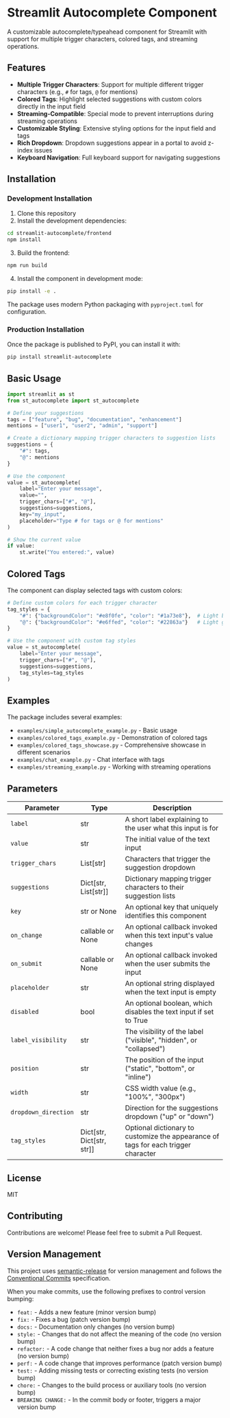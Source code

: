 # Streamlit Autocomplete Component

A customizable autocomplete/typeahead component for Streamlit with support for multiple trigger characters, colored tags, and streaming operations.

## Features

- **Multiple Trigger Characters**: Support for multiple different trigger characters (e.g., `#` for tags, `@` for mentions)
- **Colored Tags**: Highlight selected suggestions with custom colors directly in the input field
- **Streaming-Compatible**: Special mode to prevent interruptions during streaming operations
- **Customizable Styling**: Extensive styling options for the input field and tags
- **Rich Dropdown**: Dropdown suggestions appear in a portal to avoid z-index issues
- **Keyboard Navigation**: Full keyboard support for navigating suggestions

## Installation

### Development Installation

1. Clone this repository
2. Install the development dependencies:

```bash
cd streamlit-autocomplete/frontend
npm install
```

3. Build the frontend:

```bash
npm run build
```

4. Install the component in development mode:

```bash
pip install -e .
```

The package uses modern Python packaging with `pyproject.toml` for configuration.

### Production Installation

Once the package is published to PyPI, you can install it with:

```bash
pip install streamlit-autocomplete
```

## Basic Usage

```python
import streamlit as st
from st_autocomplete import st_autocomplete

# Define your suggestions
tags = ["feature", "bug", "documentation", "enhancement"]
mentions = ["user1", "user2", "admin", "support"]

# Create a dictionary mapping trigger characters to suggestion lists
suggestions = {
    "#": tags,
    "@": mentions
}

# Use the component
value = st_autocomplete(
    label="Enter your message",
    value="",
    trigger_chars=["#", "@"],
    suggestions=suggestions,
    key="my_input",
    placeholder="Type # for tags or @ for mentions"
)

# Show the current value
if value:
    st.write("You entered:", value)
```

## Colored Tags

The component can display selected tags with custom colors:

```python
# Define custom colors for each trigger character
tag_styles = {
    "#": {"backgroundColor": "#e8f0fe", "color": "#1a73e8"},  # Light blue
    "@": {"backgroundColor": "#e6ffed", "color": "#22863a"}   # Light green
}

# Use the component with custom tag styles
value = st_autocomplete(
    label="Enter your message",
    trigger_chars=["#", "@"],
    suggestions=suggestions,
    tag_styles=tag_styles
)
```

## Examples

The package includes several examples:

- `examples/simple_autocomplete_example.py` - Basic usage
- `examples/colored_tags_example.py` - Demonstration of colored tags
- `examples/colored_tags_showcase.py` - Comprehensive showcase in different scenarios
- `examples/chat_example.py` - Chat interface with tags
- `examples/streaming_example.py` - Working with streaming operations

## Parameters

| Parameter | Type | Description |
|-----------|------|-------------|
| `label` | str | A short label explaining to the user what this input is for |
| `value` | str | The initial value of the text input |
| `trigger_chars` | List[str] | Characters that trigger the suggestion dropdown |
| `suggestions` | Dict[str, List[str]] | Dictionary mapping trigger characters to their suggestion lists |
| `key` | str or None | An optional key that uniquely identifies this component |
| `on_change` | callable or None | An optional callback invoked when this text input's value changes |
| `on_submit` | callable or None | An optional callback invoked when the user submits the input |
| `placeholder` | str | An optional string displayed when the text input is empty |
| `disabled` | bool | An optional boolean, which disables the text input if set to True |
| `label_visibility` | str | The visibility of the label ("visible", "hidden", or "collapsed") |
| `position` | str | The position of the input ("static", "bottom", or "inline") |
| `width` | str | CSS width value (e.g., "100%", "300px") |
| `dropdown_direction` | str | Direction for the suggestions dropdown ("up" or "down") |
| `tag_styles` | Dict[str, Dict[str, str]] | Optional dictionary to customize the appearance of tags for each trigger character |

## License


MIT

## Contributing

Contributions are welcome! Please feel free to submit a Pull Request.

## Version Management

This project uses [semantic-release](https://github.com/semantic-release/semantic-release) for version management and follows the [Conventional Commits](https://www.conventionalcommits.org/) specification.

When you make commits, use the following prefixes to control version bumping:
- `feat:` - Adds a new feature (minor version bump)
- `fix:` - Fixes a bug (patch version bump)
- `docs:` - Documentation only changes (no version bump)
- `style:` - Changes that do not affect the meaning of the code (no version bump)
- `refactor:` - A code change that neither fixes a bug nor adds a feature (no version bump)
- `perf:` - A code change that improves performance (patch version bump)
- `test:` - Adding missing tests or correcting existing tests (no version bump)
- `chore:` - Changes to the build process or auxiliary tools (no version bump)
- `BREAKING CHANGE:` - In the commit body or footer, triggers a major version bump
